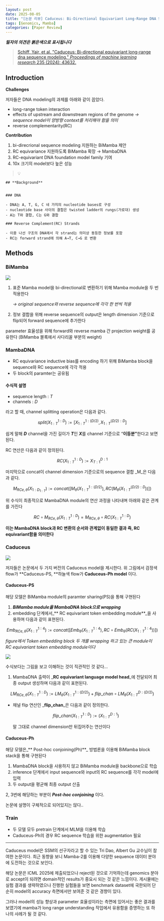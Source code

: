 ```yaml
---
layout: post
date: 2025-08-05
title: "[논문 리뷰] Caduceus: Bi-Directional Equivariant Long-Range DNA Sequence Modeling"
tags: [Genomics, Mamba]
categories: [Paper Review]
---
```


<span class="notion-red">_**필자의 의견은 붉은색으로 표시됩니다**_</span>


> [Schiff, Yair, et al. "Caduceus: Bi-directional equivariant long-range dna sequence modeling." ](https://pmc.ncbi.nlm.nih.gov/articles/PMC12189541/)[_Proceedings of machine learning research_](https://pmc.ncbi.nlm.nih.gov/articles/PMC12189541/)[ 235 (2024): 43632.](https://pmc.ncbi.nlm.nih.gov/articles/PMC12189541/)



## Introduction


**Challenges**


저자들은 DNA modeling의 과제를 아래와 같이 꼽았다.

- long-range token interaction
- effects of upstream and downstream regions of the genome 
_→ sequence model이 양방향 context를 처리해야 함을 의미_
- reverse complementarity(RC)

**Contribution**

1. bi-direcrional sequence modeling 지원하는 BiMamba 제안
1. RC equivariance 지원하도록 BiMamba 확장 → MambaDNA
1. RC-equivariant DNA foundation model family 기여
1. 10x 크기의 model보다 높은 성능

> 💡 


	## **Background**


	### DNA

	- DNA는 A, T, G, C 네 가지의 nucleotide bases로 구성
	- nucleotide base 사이의 결합은 twisted ladder의 rungs(가로대) 생성
	- A는 T와 결합, C는 G와 결합

	### Reverse Complement(RC) Strands

	- 이중 나선 구조의 DNA에서 각 strand는 의미상 동등한 정보를 포함
	- RC는 forward strand에 의해 A→T, C→G 로 변환


## Methods



### BiMamba


![](https://prod-files-secure.s3.us-west-2.amazonaws.com/542b861c-36a8-4051-84e5-8804b6728dba/2c247d59-7815-4980-99f0-8f0d21f445a7/image.png?X-Amz-Algorithm=AWS4-HMAC-SHA256&X-Amz-Content-Sha256=UNSIGNED-PAYLOAD&X-Amz-Credential=ASIAZI2LB466Z5TZ67PP%2F20250920%2Fus-west-2%2Fs3%2Faws4_request&X-Amz-Date=20250920T160057Z&X-Amz-Expires=3600&X-Amz-Security-Token=IQoJb3JpZ2luX2VjEHUaCXVzLXdlc3QtMiJIMEYCIQDUPVdQ4KOFZDaP8zGFF0tjVtlIXhjvwW0CZO6akXJR9QIhALRURlULlLWrO0knPs%2FB31L9qkBjIUCvqSK1To9xD7VUKogECO7%2F%2F%2F%2F%2F%2F%2F%2F%2F%2FwEQABoMNjM3NDIzMTgzODA1IgxIjMtDnA6%2Bjwt4H4Qq3APgHFIDBPGbzqMZ%2BLQzb5EL%2F2JsJcze2BKrhBNU83%2FsrJ3Wh3p68Vp2g231TDwz3TTfVdhgvYGTceuKBAqr8DGb3UY9HaRpv%2FnkfRtMwwujYf3WV6S7vzfXhbErJ7VKWBi%2FVZOP5VDgtEXANtaMQ5FxRzThxPwnQmHqgSJ84RGjbXwUTD%2FiIIldNPvZLzmPVD1UwTQpU%2BhfBe6ewyqk114kD1YU1LpPZzapTz7WhwHfLFENo877vQE0vctAgiJDoGBGZm5UfYpmwQg%2BqgJHECDW9ut%2B4Zde2wxXGpHqTwPCQMy8Ds6HaE6CAR6q4PfrnPB%2BetiBNSxeeYKOUFe8ezekQa8hh7Feu4DnBZMb0hXnU%2FW3AcEUqVQ6RuOyfomO0WDvHZ3uGh%2BpWj0%2BLoM19Cop3Z6a0PxQ3yXf9RYjALn%2FVbSX92kPqGUxsx72jDfoj6dSVScMCi%2BfxoQLQKRvLG99nIXHHWUiHviiBEBPg%2BtWy1NZOiyvR5r7tVqwQRmNipDp5koKcCgTIwRreunJDuah0cMO7tjnAdiNZ7GnhkLBeC0XpLOkfc0Z5zrztcQpGXYxJ7eMvI8fGkVdT3EK0MSMgtOfAb6SBD2R0mYAmQRD6K8Lut2Ms1dwiqiu6zCXzLrGBjqkASDPUSSPWCP%2BsBD5PklfbicnwbW0EFUrVJk3uLhaKS1aia7B2l5AZ%2FHX8oV63Fd3pzofCqPErUWQugzNFo3RVgBrdHusa5WXgnYfDR9ndwK0htBAgZB2q30MWD0x3CKNKFgiBbRThb7RdGABj60MRHxYLcI%2F4ffsOta%2B5vXd7oRQQhf03bN2qeKPGu1724atxZrRgG3d2UAESpmbn0UwD1OD%2BXkD&X-Amz-Signature=15418162d4c3680bf30935534aa496617ef77fcae03e213bebb0b0a8bdf0883a&X-Amz-SignedHeaders=host&x-amz-checksum-mode=ENABLED&x-id=GetObject)

1. 표준 Mamba model을 bi-directional로 변환하기 위해 Mamba module을 두 번 적용한다

	_→ original sequence와 reverse sequence에 각각 한 번씩 적용_

1. 정보 결합을 위해 reverse sequence의 output은 length dimension 기준으로 flip되어 forward sequence에 추가한다

parameter 효율성을 위해 forward와 reverse mamba 간 projection weight를 공유한다 (BiMamba 블록에서 사다리꼴 부분의 weight)



### MambaDNA

- RC equivariance inductive bias를 encoding 하기 위해 BiMamba block을 sequence와 RC sequence에 각각 적용
- 두 block의 paramter는 공유됨


#### 수식적 설명

- sequence length : _T_
- channels : _D_

라고 할 때,  channel splitting operation은 다음과 같다.


$$
split(X^{1:D}_{1:T}):=[X^{1:(D/2)}_{1:T},X^{(D/2):D}_{1:T}]
$$


<span class="notion-red">쉽게 말해 </span><span class="notion-red">_**D**_</span><span class="notion-red"> channel을 가진 길이가 </span><span class="notion-red">_**T**_</span><span class="notion-red">인 </span><span class="notion-red">_**X**_</span><span class="notion-red">를 channel 기준으로 “</span><span class="notion-red">**이등분”**</span><span class="notion-red">한다고 보면 된다.</span>


RC 연산은 다음과 같이 정의된다.


$$
RC(X^{1:D}_{1:T}):=X^{D:1}_{T:1}
$$


마지막으로 concat이 channel dimension 기준으로의 sequence 결합 _M_은 다음과 같다.


$$
M_{RCe,\theta}(X_{1:D_{1:T}}):=concat([M_{\theta}(X^{1:(D/2)}_{1:T}),RC(M_{\theta}(X^{(D/2):D}_{1:T}))])
$$


위 수식이 최종적으로 MambaDNA module의 연산 과정을 나타내며 아래와 같은 관계를 가진다


$$
RC\circ M_{RCe,\theta}(X^{1:D}_{1:T}) = M_{RCe,\theta} \circ RC(X^{1:D}_{1:T})
$$


**이는 MambaDNA block과 RC 변환의 순서와 관계없이 동일한 결과 즉, RC equivariant함을 의미한다**



### Caduceus


![](https://prod-files-secure.s3.us-west-2.amazonaws.com/542b861c-36a8-4051-84e5-8804b6728dba/f94a60d7-8145-473b-aef9-7c68d3ec604a/image.png?X-Amz-Algorithm=AWS4-HMAC-SHA256&X-Amz-Content-Sha256=UNSIGNED-PAYLOAD&X-Amz-Credential=ASIAZI2LB466Z5TZ67PP%2F20250920%2Fus-west-2%2Fs3%2Faws4_request&X-Amz-Date=20250920T160057Z&X-Amz-Expires=3600&X-Amz-Security-Token=IQoJb3JpZ2luX2VjEHUaCXVzLXdlc3QtMiJIMEYCIQDUPVdQ4KOFZDaP8zGFF0tjVtlIXhjvwW0CZO6akXJR9QIhALRURlULlLWrO0knPs%2FB31L9qkBjIUCvqSK1To9xD7VUKogECO7%2F%2F%2F%2F%2F%2F%2F%2F%2F%2FwEQABoMNjM3NDIzMTgzODA1IgxIjMtDnA6%2Bjwt4H4Qq3APgHFIDBPGbzqMZ%2BLQzb5EL%2F2JsJcze2BKrhBNU83%2FsrJ3Wh3p68Vp2g231TDwz3TTfVdhgvYGTceuKBAqr8DGb3UY9HaRpv%2FnkfRtMwwujYf3WV6S7vzfXhbErJ7VKWBi%2FVZOP5VDgtEXANtaMQ5FxRzThxPwnQmHqgSJ84RGjbXwUTD%2FiIIldNPvZLzmPVD1UwTQpU%2BhfBe6ewyqk114kD1YU1LpPZzapTz7WhwHfLFENo877vQE0vctAgiJDoGBGZm5UfYpmwQg%2BqgJHECDW9ut%2B4Zde2wxXGpHqTwPCQMy8Ds6HaE6CAR6q4PfrnPB%2BetiBNSxeeYKOUFe8ezekQa8hh7Feu4DnBZMb0hXnU%2FW3AcEUqVQ6RuOyfomO0WDvHZ3uGh%2BpWj0%2BLoM19Cop3Z6a0PxQ3yXf9RYjALn%2FVbSX92kPqGUxsx72jDfoj6dSVScMCi%2BfxoQLQKRvLG99nIXHHWUiHviiBEBPg%2BtWy1NZOiyvR5r7tVqwQRmNipDp5koKcCgTIwRreunJDuah0cMO7tjnAdiNZ7GnhkLBeC0XpLOkfc0Z5zrztcQpGXYxJ7eMvI8fGkVdT3EK0MSMgtOfAb6SBD2R0mYAmQRD6K8Lut2Ms1dwiqiu6zCXzLrGBjqkASDPUSSPWCP%2BsBD5PklfbicnwbW0EFUrVJk3uLhaKS1aia7B2l5AZ%2FHX8oV63Fd3pzofCqPErUWQugzNFo3RVgBrdHusa5WXgnYfDR9ndwK0htBAgZB2q30MWD0x3CKNKFgiBbRThb7RdGABj60MRHxYLcI%2F4ffsOta%2B5vXd7oRQQhf03bN2qeKPGu1724atxZrRgG3d2UAESpmbn0UwD1OD%2BXkD&X-Amz-Signature=8b8de2a6d6e62f4b0196e0a62188526ec7b1a9a8da60f4982f466c2de2223350&X-Amz-SignedHeaders=host&x-amz-checksum-mode=ENABLED&x-id=GetObject)


저자들은 논문에서 두 가지 버전의 Caduceus model을 제시한다. 위 그림에서 검정색 flow가 **Caduceus-PS, **하늘색 flow가 **Caduceus-Ph model** 이다.



#### Caduceus-PS


해당 모델은 BiMamba module의 paramter sharing(PS)을 통해 구현된다

1. _**BiMamba module을 MambaDNA block으로 wrapping**_
1. embedding 단계에서_** RC equivariant token embedding module**_을 사용하며 다음과 같이 표현된다.

$$
Emb_{RCe,\theta}(X^{1:4}_{1:T}):=concat([Emb_{\theta}(X^{1:4}_{1:T}),RC \circ Emb_{\theta}(RC(X^{1:4}_{1:T}))])
$$


_figure에서 Token embedding block 두 개를 wrapping 하고 있는 큰 module이 RC equivariant token embedding module이다_


![](https://prod-files-secure.s3.us-west-2.amazonaws.com/542b861c-36a8-4051-84e5-8804b6728dba/b175e4da-71eb-4e91-8c23-a06dabe673c9/image.png?X-Amz-Algorithm=AWS4-HMAC-SHA256&X-Amz-Content-Sha256=UNSIGNED-PAYLOAD&X-Amz-Credential=ASIAZI2LB466Z5TZ67PP%2F20250920%2Fus-west-2%2Fs3%2Faws4_request&X-Amz-Date=20250920T160057Z&X-Amz-Expires=3600&X-Amz-Security-Token=IQoJb3JpZ2luX2VjEHUaCXVzLXdlc3QtMiJIMEYCIQDUPVdQ4KOFZDaP8zGFF0tjVtlIXhjvwW0CZO6akXJR9QIhALRURlULlLWrO0knPs%2FB31L9qkBjIUCvqSK1To9xD7VUKogECO7%2F%2F%2F%2F%2F%2F%2F%2F%2F%2FwEQABoMNjM3NDIzMTgzODA1IgxIjMtDnA6%2Bjwt4H4Qq3APgHFIDBPGbzqMZ%2BLQzb5EL%2F2JsJcze2BKrhBNU83%2FsrJ3Wh3p68Vp2g231TDwz3TTfVdhgvYGTceuKBAqr8DGb3UY9HaRpv%2FnkfRtMwwujYf3WV6S7vzfXhbErJ7VKWBi%2FVZOP5VDgtEXANtaMQ5FxRzThxPwnQmHqgSJ84RGjbXwUTD%2FiIIldNPvZLzmPVD1UwTQpU%2BhfBe6ewyqk114kD1YU1LpPZzapTz7WhwHfLFENo877vQE0vctAgiJDoGBGZm5UfYpmwQg%2BqgJHECDW9ut%2B4Zde2wxXGpHqTwPCQMy8Ds6HaE6CAR6q4PfrnPB%2BetiBNSxeeYKOUFe8ezekQa8hh7Feu4DnBZMb0hXnU%2FW3AcEUqVQ6RuOyfomO0WDvHZ3uGh%2BpWj0%2BLoM19Cop3Z6a0PxQ3yXf9RYjALn%2FVbSX92kPqGUxsx72jDfoj6dSVScMCi%2BfxoQLQKRvLG99nIXHHWUiHviiBEBPg%2BtWy1NZOiyvR5r7tVqwQRmNipDp5koKcCgTIwRreunJDuah0cMO7tjnAdiNZ7GnhkLBeC0XpLOkfc0Z5zrztcQpGXYxJ7eMvI8fGkVdT3EK0MSMgtOfAb6SBD2R0mYAmQRD6K8Lut2Ms1dwiqiu6zCXzLrGBjqkASDPUSSPWCP%2BsBD5PklfbicnwbW0EFUrVJk3uLhaKS1aia7B2l5AZ%2FHX8oV63Fd3pzofCqPErUWQugzNFo3RVgBrdHusa5WXgnYfDR9ndwK0htBAgZB2q30MWD0x3CKNKFgiBbRThb7RdGABj60MRHxYLcI%2F4ffsOta%2B5vXd7oRQQhf03bN2qeKPGu1724atxZrRgG3d2UAESpmbn0UwD1OD%2BXkD&X-Amz-Signature=6e501950aee018691739ae6f8e188fc8f92009e9db52245af1e07fc70aa8af8c&X-Amz-SignedHeaders=host&x-amz-checksum-mode=ENABLED&x-id=GetObject)


<span class="notion-red">수식보다는 그림을 보고 이해하는 것이 직관적인 것 같다…</span>

1. MambaDNA 출력이 _**RC equivariant language model head**_에 전달되어 최종 output 생성하며 다음과 같이 표현된다.

$$
LM_{RCe,\theta}(X^{1:D}_{1:T}):= LM_{\theta}(X^{1:(D/2)}_{1:T})+flip\_chan\circ LM_{\theta}(X^{D:(D/2)}_{1:T})
$$

- 채널 flip 연산인 _**flip\_chan**_은 다음과 같이 정의한다.

	$$
	flip\_chan(X^{1:D}_{1:T}):=(X^{D:1}_{1:T})
	$$


	말 그대로 channel dimension만 뒤집어주는 연산이다



#### Caduceus-Ph


해당 모델은_** Post-hoc conjoining(Ph)**_ 방법론을 이용해 BiMamba block stack을 통해 구현된다

1. MambaDNA block을 사용하지 않고 BiMamba module을 backbone으로 학습
1. inference 단계에서 input sequence와 input의 RC sequence를 각각 model에 입력
1. 두 output을 평균해 최종 output 산출

2, 3번에 해당하는 부분이 _**Post-hoc conjoining**_ 이다.


<span class="notion-red">논문에 설명이 구체적으로 되어있지는 않다..</span>



### Train

- 두 모델 모두 pretrain 단계에서 MLM을 이용해 학습
- Caduceus-Ph의 경우 RC sequence 학습을 위한 augmentation 필요

---


<span class="notion-red">Caduceus model은 SSM의 선구자라고 할 수 있는 Tri Dao, Albert Gu 교수님이 참여한 논문이다. 최근 동향을 보니 Mamba-2를 이용해 다양한 sequence 데이터 분야에 도전하는 것으로 보인다.</span>


<span class="notion-red">해당 논문은 ICML 2025에 제출되었으나 reject된 것으로 기억하는데 genomics 분야로 accept이 되려면 domain적인 results가 중요시 되는 것 같은 느낌이다. 게시물에는 실험 결과를 생략하였으나 진행한 실험들을 보면 benchmark dataset에 국한되어 단순히 model의 accuracy 측면에서만 보여준 것 같은 경향이 있다.</span>


<span class="notion-red">그러나 model의 성능 향상과 parameter 효율성이라는 측면에 있어서는 좋은 결과를 보였기에 mamba가 long range understanding 작업에서 유용함을 증명하는 또 하나의 사례가 될 것 같다.</span>

